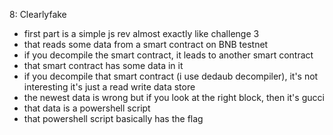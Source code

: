 8: Clearlyfake

- first part is a simple js rev almost exactly like challenge 3
- that reads some data from a smart contract on BNB testnet
- if you decompile the smart contract, it leads to another smart contract
- that smart contract has some data in it
- if you decompile that smart contract (i use dedaub decompiler), it's not interesting it's just a read write data store
- the newest data is wrong but if you look at the right block, then it's gucci
- that data is a powershell script
- that powershell script basically has the flag
